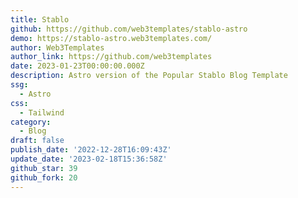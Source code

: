 ```yaml
---
title: Stablo
github: https://github.com/web3templates/stablo-astro
demo: https://stablo-astro.web3templates.com/
author: Web3Templates
author_link: https://github.com/web3templates
date: 2023-01-23T00:00:00.000Z
description: Astro version of the Popular Stablo Blog Template
ssg:
  - Astro
css:
  - Tailwind
category:
  - Blog
draft: false
publish_date: '2022-12-28T16:09:43Z'
update_date: '2023-02-18T15:36:58Z'
github_star: 39
github_fork: 20
---
```

